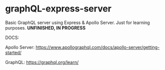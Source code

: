 # graphQL-express-server
Basic GraphQL server using Express &amp; Apollo Server. Just for learning purposes. **UNFINISHED, IN PROGRESS**


DOCS:

Apollo Server: https://www.apollographql.com/docs/apollo-server/getting-started/



GraphQL: https://graphql.org/learn/
